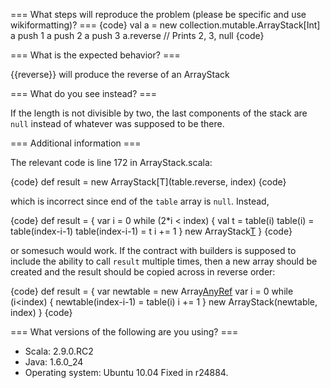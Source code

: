 === What steps will reproduce the problem (please be specific and use wikiformatting)? ===
{code}
  val a = new collection.mutable.ArrayStack[Int]
  a push 1
  a push 2
  a push 3
  a.reverse  // Prints 2, 3, null
{code}

=== What is the expected behavior? ===

{{reverse}} will produce the reverse of an ArrayStack

=== What do you see instead? ===

If the length is not divisible by two, the last components of the stack are `null` instead of whatever was supposed to be there.

=== Additional information ===

The relevant code is line 172 in ArrayStack.scala:

{code}
  def result = new ArrayStack[T](table.reverse, index)
{code}

which is incorrect since end of the `table` array is `null`.  Instead,

{code}
  def result = {
    var i = 0
    while (2*i < index) {
      val t = table(i)
      table(i) = table(index-i-1)
      table(index-i-1) = t
      i += 1
    }
    new ArrayStack[T](table,index)
  }
{code}

or somesuch would work.  If the contract with builders is supposed to include the ability to call `result` multiple times, then a new array should be created and the result should be copied across in reverse order:

{code}
  def result = {
    var newtable = new Array[AnyRef](table.length)
    var i = 0
    while (i<index) {
      newtable(index-i-1) = table(i)
      i += 1
    }
    new ArrayStack(newtable, index)
  }
{code}

=== What versions of the following are you using? ===
  - Scala: 2.9.0.RC2
  - Java: 1.6.0_24
  - Operating system: Ubuntu 10.04
Fixed in r24884.

